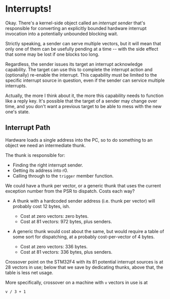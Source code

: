 
Interrupts!
===========

Okay.  There's a kernel-side object called an *interrupt sender* that's
responsible for converting an explicitly bounded hardware interrupt invocation
into a potentially unbounded blocking wait.

Strictly speaking, a sender can serve multiple vectors, but it will mean that
only one of them can be usefully pending at a time -- with the side effect that
some may be lost if one blocks too long.

Regardless, the sender issues its target an interrupt acknowledge capability.
The target can use this to complete the interrupt action and (optionally)
re-enable the interrupt.  This capability must be limited to the specific
interrupt source in question, even if the sender can service multiple
interrupts.

Actually, the more I think about it, the more this capability needs to function
like a reply key.  It's possible that the target of a sender may change over
time, and you don't want a previous target to be able to mess with the new one's
state.


Interrupt Path
--------------

Hardware loads a single address into the PC, so to do something to an object we
need an intermediate thunk.

The thunk is responsible for:
- Finding the right interrupt sender.
- Getting its address into r0.
- Calling through to the `trigger` member function.

We could have a thunk per vector, or a generic thunk that uses the current
exception number from the PSR to dispatch.  Costs each way?

- A thunk with a hardcoded sender address (i.e. thunk per vector) will probably
  cost 12 bytes, ish.
  - Cost at zero vectors: zero bytes.
  - Cost at 81 vectors: 972 bytes, plus senders.

- A generic thunk would cost about the same, but would require a table of some
  sort for dispatching, at a probably cost-per-vector of 4 bytes.
  - Cost at zero vectors: 336 bytes.
  - Cost at 81 vectors: 336 bytes, plus senders.

Crossover point on the STM32F4 with its 81 potential interrupt sources is at 28
vectors in use; below that we save by dedicating thunks, above that, the table
is less net usage.

More specifically, crossover on a machine with `v` vectors in use is at

    v / 3 + 1




